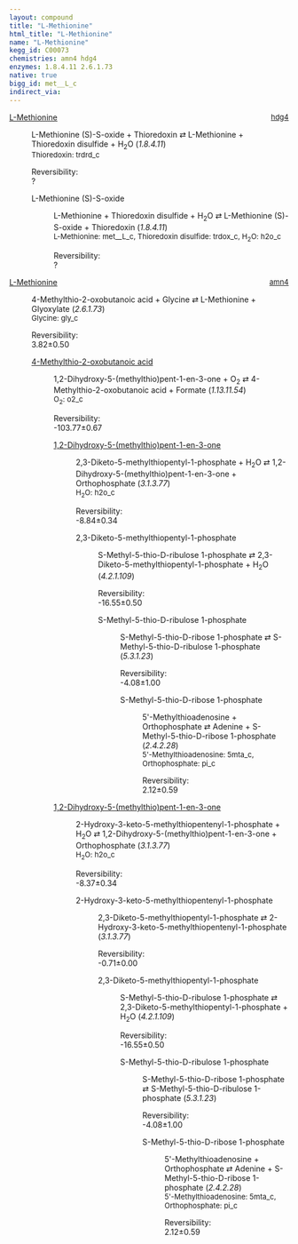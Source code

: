 ```yaml
---
layout: compound
title: "L-Methionine"
html_title: "L-Methionine"
name: "L-Methionine"
kegg_id: C00073
chemistries: amn4 hdg4
enzymes: 1.8.4.11 2.6.1.73
native: true
bigg_id: met__L_c
indirect_via: 
---
```

<dl><dt class='rs-product'><a href='/compounds/C00073' class='link-dark' data-bs-toggle='tooltip' data-bs-html='true' data-bs-title='KEGG: C00073'>L-Methionine</a><span style='float: right; max-width: 40%'><a href='/chemistries/hdg4' class='link-dark opacity-50' style='font-size: small; word-wrap: anywhere;'>hdg4</a></span></dt><dd><p>L-Methionine (S)-S-oxide + Thioredoxin &#8644; L-Methionine + Thioredoxin disulfide + H<sub>2</sub>O (<i>1.8.4.11</i>)<br /><span style='font-size: small;'><span data-bs-toggle='tooltip' data-bs-html='true' data-bs-title='KEGG: C00342'>Thioredoxin</span>: trdrd_c</span><br /><div class="reversibility_info">Reversibility: <div class="progress"><div class="progress-bar bg-light" role="progressbar" style="width: 100%" aria-valuenow="0" aria-valuemin="0" aria-valuemax="100"></div></div><span>?</span><div class="progress"><div class="progress-bar bg-light" role="progressbar" style="width: 100%" aria-valuenow="0" aria-valuemin="0" aria-valuemax="10"></div></div></div></p><dl><dt><span data-bs-toggle='tooltip' data-bs-html='true' data-bs-title='KEGG: C15999'>L-Methionine (S)-S-oxide</span><span style='float: right; max-width: 40%'><a href='/chemistries/None' class='link-dark opacity-50' style='font-size: small; word-wrap: anywhere;'></a></span></dt><dd><p>L-Methionine + Thioredoxin disulfide + H<sub>2</sub>O &#8644; L-Methionine (S)-S-oxide + Thioredoxin (<i>1.8.4.11</i>)<br /><span style='font-size: small;'><span data-bs-toggle='tooltip' data-bs-html='true' data-bs-title='KEGG: C00073'>L-Methionine</span>: met__L_c, <span data-bs-toggle='tooltip' data-bs-html='true' data-bs-title='KEGG: C00343'>Thioredoxin disulfide</span>: trdox_c, <span data-bs-toggle='tooltip' data-bs-html='true' data-bs-title='KEGG: C00001'>H<sub>2</sub>O</span>: h2o_c</span><br /><div class="reversibility_info">Reversibility: <div class="progress"><div class="progress-bar bg-light" role="progressbar" style="width: 100%" aria-valuenow="0" aria-valuemin="0" aria-valuemax="100"></div></div><span>?</span><div class="progress"><div class="progress-bar bg-light" role="progressbar" style="width: 100%" aria-valuenow="0" aria-valuemin="0" aria-valuemax="10"></div></div></div></p><dl></dl></dd></dl></dd></dl><dl><dt class='rs-product'><a href='/compounds/C00073' class='link-dark' data-bs-toggle='tooltip' data-bs-html='true' data-bs-title='KEGG: C00073'>L-Methionine</a><span style='float: right; max-width: 40%'><a href='/chemistries/amn4' class='link-dark opacity-50' style='font-size: small; word-wrap: anywhere;'>amn4</a></span></dt><dd><p>4-Methylthio-2-oxobutanoic acid + Glycine &#8644; L-Methionine + Glyoxylate (<i>2.6.1.73</i>)<br /><span style='font-size: small;'><span data-bs-toggle='tooltip' data-bs-html='true' data-bs-title='KEGG: C00037'>Glycine</span>: gly_c</span><br /><div class="reversibility_info">Reversibility: <div class="progress"><div class="progress-bar bg-success" role="progressbar" style="width: 0%" aria-valuenow="0" aria-valuemin="0" aria-valuemax="100"></div></div><span>3.82&plusmn;0.50</span><div class="progress"><div class="progress-bar bg-danger" role="progressbar" style="width: 38.23%" aria-valuenow="3.8233167545229483" aria-valuemin="0" aria-valuemax="10"></div><div class="progress-bar bg-warning" role="progressbar" style="width: 5.02%" aria-valuenow="3.8233167545229483" aria-valuemin="0" aria-valuemax="10"></div></div></div></p><dl><dt><a href='/compounds/C01180' class='link-dark' data-bs-toggle='tooltip' data-bs-html='true' data-bs-title='KEGG: C01180'>4-Methylthio-2-oxobutanoic acid</a><span style='float: right; max-width: 40%'><a href='/chemistries/None' class='link-dark opacity-50' style='font-size: small; word-wrap: anywhere;'></a></span></dt><dd><p>1,2-Dihydroxy-5-(methylthio)pent-1-en-3-one + O<sub>2</sub> &#8644; 4-Methylthio-2-oxobutanoic acid + Formate (<i>1.13.11.54</i>)<br /><span style='font-size: small;'><span data-bs-toggle='tooltip' data-bs-html='true' data-bs-title='KEGG: C00007'>O<sub>2</sub></span>: o2_c</span><br /><div class="reversibility_info">Reversibility: <div class="progress" style="flex-direction: row-reverse;"><div class="progress-bar bg-success" role="progressbar" style="width: 1037.68%" aria-valuenow="-103.76812033143135" aria-valuemin="0" aria-valuemax="10"></div></div><span>-103.77&plusmn;0.67</span><div class="progress"><div class="progress-bar bg-danger" role="progressbar" style="width: 0%" aria-valuenow="-103.76812033143135" aria-valuemin="0" aria-valuemax="10"></div></div></div></p><dl><dt><a href='/compounds/C15606' class='link-dark' data-bs-toggle='tooltip' data-bs-html='true' data-bs-title='KEGG: C15606'>1,2-Dihydroxy-5-(methylthio)pent-1-en-3-one</a><span style='float: right; max-width: 40%'><a href='/chemistries/None' class='link-dark opacity-50' style='font-size: small; word-wrap: anywhere;'></a></span></dt><dd><p>2,3-Diketo-5-methylthiopentyl-1-phosphate + H<sub>2</sub>O &#8644; 1,2-Dihydroxy-5-(methylthio)pent-1-en-3-one + Orthophosphate (<i>3.1.3.77</i>)<br /><span style='font-size: small;'><span data-bs-toggle='tooltip' data-bs-html='true' data-bs-title='KEGG: C00001'>H<sub>2</sub>O</span>: h2o_c</span><br /><div class="reversibility_info">Reversibility: <div class="progress" style="flex-direction: row-reverse;"><div class="progress-bar bg-success" role="progressbar" style="width: 88.41%" aria-valuenow="-8.840828733967882" aria-valuemin="0" aria-valuemax="10"></div><div class="progress-bar bg-warning" role="progressbar" style="width: 3.35%" aria-valuenow="-8.840828733967882" aria-valuemin="0" aria-valuemax="10"></div></div><span>-8.84&plusmn;0.34</span><div class="progress"><div class="progress-bar bg-danger" role="progressbar" style="width: 0%" aria-valuenow="-8.840828733967882" aria-valuemin="0" aria-valuemax="10"></div></div></div></p><dl><dt><span data-bs-toggle='tooltip' data-bs-html='true' data-bs-title='KEGG: C15650'>2,3-Diketo-5-methylthiopentyl-1-phosphate</span><span style='float: right; max-width: 40%'><a href='/chemistries/None' class='link-dark opacity-50' style='font-size: small; word-wrap: anywhere;'></a></span></dt><dd><p>S-Methyl-5-thio-D-ribulose 1-phosphate &#8644; 2,3-Diketo-5-methylthiopentyl-1-phosphate + H<sub>2</sub>O (<i>4.2.1.109</i>)<br /><div class="reversibility_info">Reversibility: <div class="progress" style="flex-direction: row-reverse;"><div class="progress-bar bg-success" role="progressbar" style="width: 165.52%" aria-valuenow="-16.551708857621822" aria-valuemin="0" aria-valuemax="10"></div></div><span>-16.55&plusmn;0.50</span><div class="progress"><div class="progress-bar bg-danger" role="progressbar" style="width: 0%" aria-valuenow="-16.551708857621822" aria-valuemin="0" aria-valuemax="10"></div></div></div></p><dl><dt><span data-bs-toggle='tooltip' data-bs-html='true' data-bs-title='KEGG: C04582'>S-Methyl-5-thio-D-ribulose 1-phosphate</span><span style='float: right; max-width: 40%'><a href='/chemistries/None' class='link-dark opacity-50' style='font-size: small; word-wrap: anywhere;'></a></span></dt><dd><p>S-Methyl-5-thio-D-ribose 1-phosphate &#8644; S-Methyl-5-thio-D-ribulose 1-phosphate (<i>5.3.1.23</i>)<br /><div class="reversibility_info">Reversibility: <div class="progress" style="flex-direction: row-reverse;"><div class="progress-bar bg-success" role="progressbar" style="width: 40.77%" aria-valuenow="-4.076856700949041" aria-valuemin="0" aria-valuemax="10"></div><div class="progress-bar bg-warning" role="progressbar" style="width: 9.96%" aria-valuenow="-4.076856700949041" aria-valuemin="0" aria-valuemax="10"></div></div><span>-4.08&plusmn;1.00</span><div class="progress"><div class="progress-bar bg-danger" role="progressbar" style="width: 0%" aria-valuenow="-4.076856700949041" aria-valuemin="0" aria-valuemax="10"></div></div></div></p><dl><dt><span data-bs-toggle='tooltip' data-bs-html='true' data-bs-title='KEGG: C04188'>S-Methyl-5-thio-D-ribose 1-phosphate</span><span style='float: right; max-width: 40%'><a href='/chemistries/None' class='link-dark opacity-50' style='font-size: small; word-wrap: anywhere;'></a></span></dt><dd><p>5'-Methylthioadenosine + Orthophosphate &#8644; Adenine + S-Methyl-5-thio-D-ribose 1-phosphate (<i>2.4.2.28</i>)<br /><span style='font-size: small;'><span data-bs-toggle='tooltip' data-bs-html='true' data-bs-title='KEGG: C00170'>5'-Methylthioadenosine</span>: 5mta_c, <span data-bs-toggle='tooltip' data-bs-html='true' data-bs-title='KEGG: C00009'>Orthophosphate</span>: pi_c</span><br /><div class="reversibility_info">Reversibility: <div class="progress"><div class="progress-bar bg-success" role="progressbar" style="width: 0%" aria-valuenow="0" aria-valuemin="0" aria-valuemax="100"></div></div><span>2.12&plusmn;0.59</span><div class="progress"><div class="progress-bar bg-danger" role="progressbar" style="width: 21.19%" aria-valuenow="2.1186815182826" aria-valuemin="0" aria-valuemax="10"></div><div class="progress-bar bg-warning" role="progressbar" style="width: 5.92%" aria-valuenow="2.1186815182826" aria-valuemin="0" aria-valuemax="10"></div></div></div></p><dl></dl></dd></dl></dd></dl></dd></dl></dd><dt><a href='/compounds/C15606' class='link-dark' data-bs-toggle='tooltip' data-bs-html='true' data-bs-title='KEGG: C15606'>1,2-Dihydroxy-5-(methylthio)pent-1-en-3-one</a><span style='float: right; max-width: 40%'><a href='/chemistries/None' class='link-dark opacity-50' style='font-size: small; word-wrap: anywhere;'></a></span></dt><dd><p>2-Hydroxy-3-keto-5-methylthiopentenyl-1-phosphate + H<sub>2</sub>O &#8644; 1,2-Dihydroxy-5-(methylthio)pent-1-en-3-one + Orthophosphate (<i>3.1.3.77</i>)<br /><span style='font-size: small;'><span data-bs-toggle='tooltip' data-bs-html='true' data-bs-title='KEGG: C00001'>H<sub>2</sub>O</span>: h2o_c</span><br /><div class="reversibility_info">Reversibility: <div class="progress" style="flex-direction: row-reverse;"><div class="progress-bar bg-success" role="progressbar" style="width: 83.71%" aria-valuenow="-8.37058916978875" aria-valuemin="0" aria-valuemax="10"></div><div class="progress-bar bg-warning" role="progressbar" style="width: 3.35%" aria-valuenow="-8.37058916978875" aria-valuemin="0" aria-valuemax="10"></div></div><span>-8.37&plusmn;0.34</span><div class="progress"><div class="progress-bar bg-danger" role="progressbar" style="width: 0%" aria-valuenow="-8.37058916978875" aria-valuemin="0" aria-valuemax="10"></div></div></div></p><dl><dt><span data-bs-toggle='tooltip' data-bs-html='true' data-bs-title='KEGG: C15651'>2-Hydroxy-3-keto-5-methylthiopentenyl-1-phosphate</span><span style='float: right; max-width: 40%'><a href='/chemistries/None' class='link-dark opacity-50' style='font-size: small; word-wrap: anywhere;'></a></span></dt><dd><p>2,3-Diketo-5-methylthiopentyl-1-phosphate &#8644; 2-Hydroxy-3-keto-5-methylthiopentenyl-1-phosphate (<i>3.1.3.77</i>)<br /><div class="reversibility_info">Reversibility: <div class="progress" style="flex-direction: row-reverse;"><div class="progress-bar bg-success" role="progressbar" style="width: 7.05%" aria-valuenow="-0.7053593462687247" aria-valuemin="0" aria-valuemax="10"></div><div class="progress-bar bg-warning" role="progressbar" style="width: 0.00%" aria-valuenow="-0.7053593462687247" aria-valuemin="0" aria-valuemax="10"></div></div><span>-0.71&plusmn;0.00</span><div class="progress"><div class="progress-bar bg-danger" role="progressbar" style="width: 0%" aria-valuenow="-0.7053593462687247" aria-valuemin="0" aria-valuemax="10"></div></div></div></p><dl><dt><span data-bs-toggle='tooltip' data-bs-html='true' data-bs-title='KEGG: C15650'>2,3-Diketo-5-methylthiopentyl-1-phosphate</span><span style='float: right; max-width: 40%'><a href='/chemistries/None' class='link-dark opacity-50' style='font-size: small; word-wrap: anywhere;'></a></span></dt><dd><p>S-Methyl-5-thio-D-ribulose 1-phosphate &#8644; 2,3-Diketo-5-methylthiopentyl-1-phosphate + H<sub>2</sub>O (<i>4.2.1.109</i>)<br /><div class="reversibility_info">Reversibility: <div class="progress" style="flex-direction: row-reverse;"><div class="progress-bar bg-success" role="progressbar" style="width: 165.52%" aria-valuenow="-16.551708857621822" aria-valuemin="0" aria-valuemax="10"></div></div><span>-16.55&plusmn;0.50</span><div class="progress"><div class="progress-bar bg-danger" role="progressbar" style="width: 0%" aria-valuenow="-16.551708857621822" aria-valuemin="0" aria-valuemax="10"></div></div></div></p><dl><dt><span data-bs-toggle='tooltip' data-bs-html='true' data-bs-title='KEGG: C04582'>S-Methyl-5-thio-D-ribulose 1-phosphate</span><span style='float: right; max-width: 40%'><a href='/chemistries/None' class='link-dark opacity-50' style='font-size: small; word-wrap: anywhere;'></a></span></dt><dd><p>S-Methyl-5-thio-D-ribose 1-phosphate &#8644; S-Methyl-5-thio-D-ribulose 1-phosphate (<i>5.3.1.23</i>)<br /><div class="reversibility_info">Reversibility: <div class="progress" style="flex-direction: row-reverse;"><div class="progress-bar bg-success" role="progressbar" style="width: 40.77%" aria-valuenow="-4.076856700949041" aria-valuemin="0" aria-valuemax="10"></div><div class="progress-bar bg-warning" role="progressbar" style="width: 9.96%" aria-valuenow="-4.076856700949041" aria-valuemin="0" aria-valuemax="10"></div></div><span>-4.08&plusmn;1.00</span><div class="progress"><div class="progress-bar bg-danger" role="progressbar" style="width: 0%" aria-valuenow="-4.076856700949041" aria-valuemin="0" aria-valuemax="10"></div></div></div></p><dl><dt><span data-bs-toggle='tooltip' data-bs-html='true' data-bs-title='KEGG: C04188'>S-Methyl-5-thio-D-ribose 1-phosphate</span><span style='float: right; max-width: 40%'><a href='/chemistries/None' class='link-dark opacity-50' style='font-size: small; word-wrap: anywhere;'></a></span></dt><dd><p>5'-Methylthioadenosine + Orthophosphate &#8644; Adenine + S-Methyl-5-thio-D-ribose 1-phosphate (<i>2.4.2.28</i>)<br /><span style='font-size: small;'><span data-bs-toggle='tooltip' data-bs-html='true' data-bs-title='KEGG: C00170'>5'-Methylthioadenosine</span>: 5mta_c, <span data-bs-toggle='tooltip' data-bs-html='true' data-bs-title='KEGG: C00009'>Orthophosphate</span>: pi_c</span><br /><div class="reversibility_info">Reversibility: <div class="progress"><div class="progress-bar bg-success" role="progressbar" style="width: 0%" aria-valuenow="0" aria-valuemin="0" aria-valuemax="100"></div></div><span>2.12&plusmn;0.59</span><div class="progress"><div class="progress-bar bg-danger" role="progressbar" style="width: 21.19%" aria-valuenow="2.1186815182826" aria-valuemin="0" aria-valuemax="10"></div><div class="progress-bar bg-warning" role="progressbar" style="width: 5.92%" aria-valuenow="2.1186815182826" aria-valuemin="0" aria-valuemax="10"></div></div></div></p><dl></dl></dd></dl></dd></dl></dd></dl></dd></dl></dd></dl></dd></dl></dd></dl>